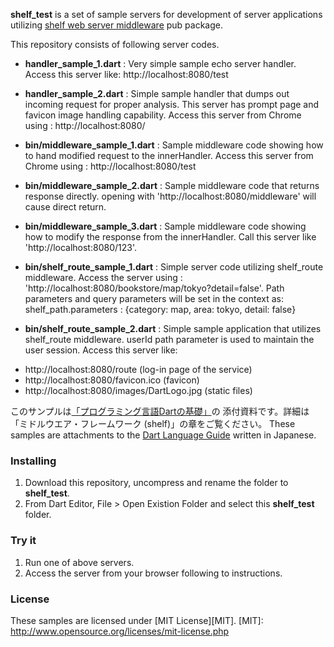 **shelf\_test** is a set of sample servers for development of
server applications utilizing [shelf web server middleware](https://api.dartlang.org/apidocs/channels/stable/dartdoc-viewer/shelf/shelf)
pub package.

This repository consists of following server codes.

- **handler\_sample\_1.dart** : Very simple sample echo server handler.
 Access this server like: http://localhost:8080/test

- **handler\_sample\_2.dart** :  Simple sample handler that dumps out incoming request for proper analysis.
This server has prompt page and favicon image handling capability.
 Access this server from Chrome using : http://localhost:8080/

- **bin/middleware\_sample\_1.dart** : Sample middleware code showing how to hand modified request to the innerHandler. 
 Access this server from Chrome using : http://localhost:8080/test

- **bin/middleware\_sample\_2.dart** : Sample middleware code that returns response directly.
opening with 'http://localhost:8080/middleware' will cause direct return.

- **bin/middleware\_sample\_3.dart** : Sample middleware code showing how to modify the response from the innerHandler.
Call this server like 'http://localhost:8080/123'.

- **bin/shelf\_route\_sample\_1.dart** : Simple server code utilizing shelf\_route middleware.
Access the server using :  'http://localhost:8080/bookstore/map/tokyo?detail=false'.
Path parameters and query parameters will be set in the context as:   
shelf_path.parameters : {category: map, area: tokyo, detail: false}

- **bin/shelf\_route\_sample\_2.dart** : Simple sample application that utilizes shelf\_route middleware. userId path parameter is used to maintain the user session.
Access this server like:
 *  http://localhost:8080/route (log-in page of the service)
 *  http://localhost:8080/favicon.ico (favicon)
 *  http://localhost:8080/images/DartLogo.jpg (static files)

このサンプルは[「プログラミング言語Dartの基礎」]((http://www.cresc.co.jp/tech/java/Google_Dart/DartLanguageGuide.pdf))の 添付資料です。詳細は「ミドルウエア・フレームワーク (shelf)」の章をご覧ください。
These samples are attachments to the [Dart Language Guide](http://www.cresc.co.jp/tech/java/Google_Dart/DartLanguageGuide.pdf) written in Japanese.

### Installing ###

1. Download this repository, uncompress and rename the folder to **shelf\_test**.
2. From Dart Editor, File > Open Existion Folder and select this  **shelf\_test** folder.

### Try it ###

1. Run one of above servers.
2. Access the server from your browser following to instructions.


### License ###
These samples are licensed under [MIT License][MIT].
[MIT]: http://www.opensource.org/licenses/mit-license.php
